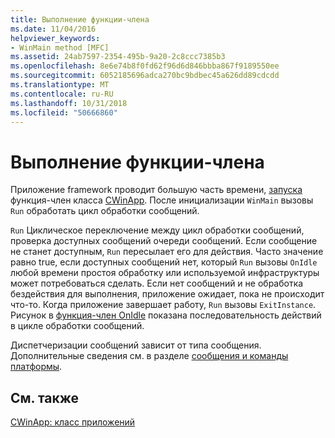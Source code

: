 ```yaml
---
title: Выполнение функции-члена
ms.date: 11/04/2016
helpviewer_keywords:
- WinMain method [MFC]
ms.assetid: 24ab7597-2354-495b-9a20-2c8ccc7385b3
ms.openlocfilehash: 8e6e74b8f0fd62f96d6d846bbba867f9189550ee
ms.sourcegitcommit: 6052185696adca270bc9bdbec45a626dd89cdcdd
ms.translationtype: MT
ms.contentlocale: ru-RU
ms.lasthandoff: 10/31/2018
ms.locfileid: "50666860"
---
```

# <a name="run-member-function"></a>Выполнение функции-члена

Приложение framework проводит большую часть времени, [запуска](../mfc/reference/cwinapp-class.md#run) функция-член класса [CWinApp](../mfc/reference/cwinapp-class.md). После инициализации `WinMain` вызовы `Run` обработать цикл обработки сообщений.

`Run` Циклическое переключение между цикл обработки сообщений, проверка доступных сообщений очереди сообщений. Если сообщение не станет доступным, `Run` пересылает его для действия. Часто значение равно true, если доступных сообщений нет, который `Run` вызовы `OnIdle` любой времени простоя обработку или используемой инфраструктуры может потребоваться сделать. Если нет сообщений и не обработка бездействия для выполнения, приложение ожидает, пока не происходит что-то. Когда приложение завершает работу, `Run` вызовы `ExitInstance`. Рисунок в [функция-член OnIdle](../mfc/onidle-member-function.md) показана последовательность действий в цикле обработки сообщений.

Диспетчеризации сообщений зависит от типа сообщения. Дополнительные сведения см. в разделе [сообщения и команды платформы](../mfc/messages-and-commands-in-the-framework.md).

## <a name="see-also"></a>См. также

[CWinApp: класс приложений](../mfc/cwinapp-the-application-class.md)
